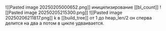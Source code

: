 ![[Pasted image 20250205000652.png]]
иницилизирование [[bl_count]]
![[Pasted image 20250205215300.png]]
![[Pasted image 20250206211817.png]]
k в [[build_tree]] от 1 до heap_len/2 он сперва делится на два а потом в цикле удваивается.